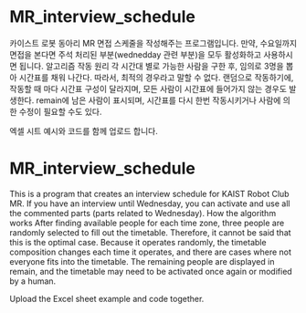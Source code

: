 # MR_interview_schedule
카이스트 로봇 동아리 MR 면접 스케줄을 작성해주는 프로그램입니다. 만약, 수요일까지 면접을 본다면 주석 처리된 부분(wednedday 관련 부분)을 모두 활성화하고 사용하시면 됩니다.
알고리즘 작동 원리
각 시간대 별로 가능한 사람을 구한 후, 임의로 3명을 뽑아 시간표를 채워 나간다. 따라서, 최적의 경우라고 말할 수 없다.
랜덤으로 작동하기에, 작동할 때 마다 시간표 구성이 달라지며, 모든 사람이 시간표에 들어가지 않는 경우도 발생한다.
remain에 남은 사람이 표시되며, 시간표를 다시 한번 작동시키거나 사람에 의한 수정이 필요할 수도 있다.

엑셀 시트 예시와 코드를 함께 업로드 합니다.

# MR_interview_schedule
This is a program that creates an interview schedule for KAIST Robot Club MR. If you have an interview until Wednesday, you can activate and use all the commented parts (parts related to Wednesday).
How the algorithm works
After finding available people for each time zone, three people are randomly selected to fill out the timetable. Therefore, it cannot be said that this is the optimal case.
Because it operates randomly, the timetable composition changes each time it operates, and there are cases where not everyone fits into the timetable.
The remaining people are displayed in remain, and the timetable may need to be activated once again or modified by a human.

Upload the Excel sheet example and code together.
